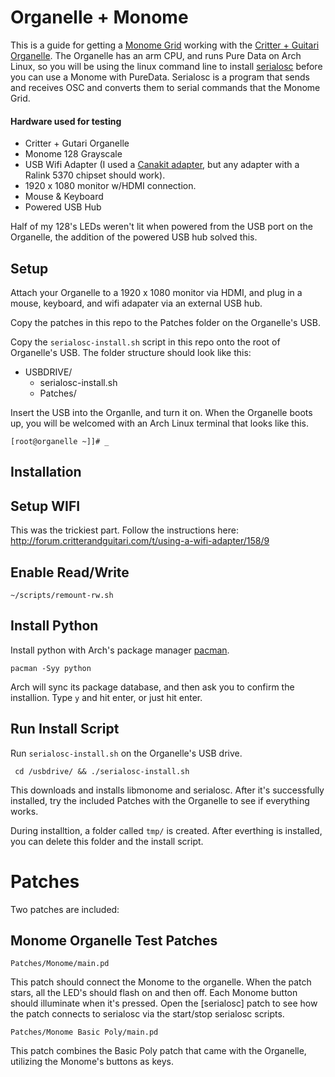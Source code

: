 # Organelle + Monome

This is a guide for getting a [Monome Grid](http://monome.org/grid/) working with the [Critter + Guitari Organelle](https://www.critterandguitari.com/pages/organelle). The Organelle has an arm CPU, and runs Pure Data on Arch Linux, so you will be using the linux command line to install [serialosc](https://github.com/monome/serialosc) before you can use a Monome with PureData. Serialosc is a program that sends and receives OSC and converts them to serial commands that the Monome Grid.

#### Hardware used for testing

  - Critter + Gutari Organelle
  - Monome 128 Grayscale
  - USB Wifi Adapter (I used a [Canakit adapter](http://www.canakit.com/raspberry-pi-wifi.html), but any adapter with a Ralink 5370 chipset should work).
  - 1920 x 1080 monitor w/HDMI connection.
  - Mouse & Keyboard
  - Powered USB Hub

Half of my 128's LEDs weren't lit when powered from the USB port on the Organelle, the addition of the powered USB hub solved this.

## Setup

Attach your Organelle to a 1920 x 1080 monitor via HDMI, and plug in a mouse, keyboard, and wifi adapater via an external USB hub.

Copy the patches in this repo to the Patches folder on the Organelle's USB.

Copy the `serialosc-install.sh` script in this repo onto the root of Organelle's USB. The folder structure should look like this:

- USBDRIVE/
  - serialosc-install.sh
  - Patches/

Insert the USB into the Organlle, and turn it on. When the Organelle boots up, you will be welcomed with an Arch Linux terminal that looks like this.

    [root@organelle ~]]# _

## Installation

## Setup WIFI

This was the trickiest part. Follow the instructions here: http://forum.critterandguitari.com/t/using-a-wifi-adapter/158/9

## Enable Read/Write

    ~/scripts/remount-rw.sh

## Install Python

Install python with Arch's package manager [pacman](https://wiki.archlinux.org/index.php/Pacman).

    pacman -Syy python

Arch will sync its package database, and then ask you to confirm the installion. Type `y` and hit enter, or just hit enter.

## Run Install Script

Run `serialosc-install.sh` on the Organelle's USB drive.

     cd /usbdrive/ && ./serialosc-install.sh

This downloads and installs libmonome and serialosc. After it's successfully installed, try the included Patches with the Organelle to see if everything works.

During installtion, a folder called `tmp/` is created. After everthing is installed, you can delete this folder and the install script.

# Patches

Two patches are included:

##  Monome Organelle Test Patches

    Patches/Monome/main.pd

This patch should connect the Monome to the organelle. When the patch stars, all the LED's should flash on and then off. Each Monome button should illuminate when it's pressed. Open the [serialosc] patch to see how the patch connects to serialosc via the start/stop serialosc scripts.

    Patches/Monome Basic Poly/main.pd

This patch combines the Basic Poly patch that came with the Organelle, utilizing the Monome's buttons as keys.

